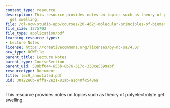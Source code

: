 ```yaml
---
content_type: resource
description: This resource provides notes on topics such as theory of polyelectrolyte
  gel swelling.
file: /ol-ocw-studio-app/courses/20-462j-molecular-principles-of-biomaterials-spring-2006/30a22e6beffa2e2181aba1d40fc5486a_lec9_annotated.pdf
file_size: 1275792
file_type: application/pdf
learning_resource_types:
- Lecture Notes
license: https://creativecommons.org/licenses/by-nc-sa/4.0/
ocw_type: OCWFile
parent_title: Lecture Notes
parent_type: CourseSection
parent_uid: 588bf044-655b-8b76-317c-330ce5599abf
resourcetype: Document
title: lec9_annotated.pdf
uid: 30a22e6b-effa-2e21-81ab-a1d40fc5486a
---
```

This resource provides notes on topics such as theory of polyelectrolyte gel swelling.